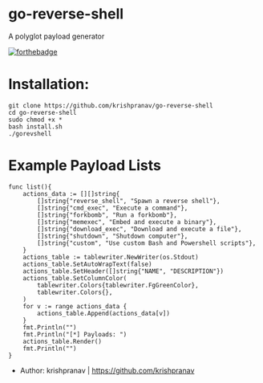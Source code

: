 # go-reverse-shell
A polyglot payload generator

[![forthebadge](https://forthebadge.com/images/badges/made-with-go.svg)](https://forthebadge.com)

# Installation:
```
git clone https://github.com/krishpranav/go-reverse-shell
cd go-reverse-shell
sudo chmod +x *
bash install.sh
./gorevshell
```

# Example Payload Lists
``` golang
func list(){
	actions_data := [][]string{
        []string{"reverse_shell", "Spawn a reverse shell"},
        []string{"cmd_exec", "Execute a command"},
		[]string{"forkbomb", "Run a forkbomb"},
		[]string{"memexec", "Embed and execute a binary"},
		[]string{"download_exec", "Download and execute a file"},
		[]string{"shutdown", "Shutdown computer"},
        []string{"custom", "Use custom Bash and Powershell scripts"},
    }
	actions_table := tablewriter.NewWriter(os.Stdout)
	actions_table.SetAutoWrapText(false)
	actions_table.SetHeader([]string{"NAME", "DESCRIPTION"})
    actions_table.SetColumnColor(
        tablewriter.Colors{tablewriter.FgGreenColor},
        tablewriter.Colors{}, 
    )
	for v := range actions_data {
		actions_table.Append(actions_data[v])
	}
	fmt.Println("")
	fmt.Println("[*] Payloads: ")
    actions_table.Render()
    fmt.Println("")
}
```

- Author: krishpranav | https://github.com/krishpranav

